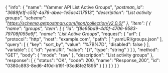 {
  "info": {
    "name": "Yammer API List Active Groups",
    "_postman_id": "3689fe1f-c55f-4a76-abee-1e5ac4117513",
    "description": "List activity groups",
    "schema": "https://schema.getpostman.com/json/collection/v2.0.0/"
  },
  "item": [
    {
      "name": "groups",
      "item": [
        {
          "id": "f8e95bd9-4d0f-4706-9583-79708f055a9f",
          "name": "List Active Groups_",
          "request": {
            "url": {
              "protocol": "http",
              "host": "example.com",
              "path": [
                ":yamURI/groups.json"
              ],
              "query": [
                {
                  "key": "sort_by",
                  "value": "%7B%7D",
                  "disabled": false
                }
              ],
              "variable": [
                {
                  "id": "yamURI",
                  "value": "{}",
                  "type": "string"
                }
              ]
            },
            "method": "GET",
            "body": {
              "mode": "raw"
            },
            "description": "List activity groups"
          },
          "response": [
            {
              "status": "OK",
              "code": 200,
              "name": "Response_200",
              "id": "0380c893-8ed6-4f0d-b191-93cd8fe2f895"
            }
          ]
        }
      ]
    }
  ]
}